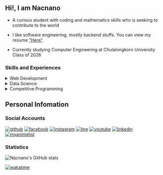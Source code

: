 ## Hi!, I am Nacnano

- A curious student with coding and mathematics skills who is seeking to contribute to the world

- I like software engineering, mostly backend stuffs. You can view my resume ["Here"](https://resume-nacnano.vercel.app/).

- Currently studying Computer Engineering at Chulalongkorn University Class of 2026

### Skills and Experiences

<details>
<summary>Web Development</summary>

- [CU Get Rekt](https://cugetrekt.vercel.app) ([GitHub](https://github.com/nacnano/cugetrekt)): Won first place in Thinc's 10 Days in 10 Years Project. My role was to design and create its Backend using Nestjs and Prisma and set up the database.

- [Hack to School](https://hacktoschool-fryingchicken.vercel.app/) ([GitHub](https://github.com/thinc-org/hacktoschool-fryingchicken)): A 5 days Thinc and Cleverse's Hack to School Project. My role was to create its Backend using Nestjs and Prisma and Deployed it using Docker and Google Cloud Run. After this project, I became more familiar with complex project structures.

- [MWIT29-Archive](https://mwit29-archive.vercel.app/) ([GitHub](https://github.com/nacnano/mwit29-archive)) : Currently working in Process

- [Monkey Everyday](https://monkeyeveryday.com) Internship: Gained brief knowledge and experiences in various aspects of web development

- [Wang](https://www.wang.in.th) Internship: Full Stack Developer using MERN stack

</details>

<details>
<summary>Data Science</summary>

- Done several Machine Learning and Data Analysis projects

  - [School Research Project](https://github.com/Nacnano/predicting-and-comparing-learners-interest-in-note-taking-from-multimedia-using-a-machine-learning-): A project for predicting and comparing learners' interest in note-taking from multimedia using a machine learning model to enhance learning efficiency

  - [Mathematical Model (GFinder)](https://github.com/Nacnano/IMMC-2021) : A 5 days project for International Mathematical Modeling Competition

  - [School Mini-Project](https://github.com/Nacnano/thailand-s-logictic-system-analysis-project): A project for analysing Thailand's logistic system

- Learning to become a Data Engineer (Data Warehouse structures and Data Pipelines)

</details>

<details>
<summary>Competitive Programming</summary>

- Achieved Silver Medal from the ([Virtual](https://www.youtube.com/playlist?list=PLqrB1A79hVhEQS91WLbga8_3CntUG0Fm8)) 16th Thailand Olympiad in Informatics

- Qualified as the second reserve and the first reserve for participating in the 16th and 17th Thailand Olympiad in Informatics respectively (สำรองผู้แทนศูนย์อันดับหนึ่งและสอง in Thai) from POSN Computer Olympiad Camp held by Mahidol Wittayanusorn School

</details>

## Personal Infomation

### Social Accounts

[![github](https://img.shields.io/badge/GitHub-100000?style=for-the-badge&logo=github&logoColor=white)](https://github.com/Nacnano)
[![facebook](https://img.shields.io/badge/Facebook-1877F2?style=for-the-badge&logo=facebook&logoColor=white)](https://www.facebook.com/chotpisit.adunsehawat/)
[![instagram](https://img.shields.io/badge/Instagram-E4405F?style=for-the-badge&logo=instagram&logoColor=white)](https://www.instagram.com/chotpisit_nac/)
[![line](https://img.shields.io/badge/Line-00C300?style=for-the-badge&logo=line&logoColor=white)](https://line.me/ti/p/Op-BPbQZFX)
[![youtube](https://img.shields.io/badge/YouTube-FF0000?style=for-the-badge&logo=youtube&logoColor=white)](https://www.youtube.com/channel/UC35blZ3e07Srxg_bbdXLZKQ)
[![linkedin](https://img.shields.io/badge/LinkedIn-0077B5?style=for-the-badge&logo=linkedin&logoColor=white)](https://www.linkedin.com/in/chotpisit-adunsehawat-b68912210/)
[![myanimelist](https://img.shields.io/badge/Myanimelist-2E51A2?style=for-the-badge&logo=myanimelist&logoColor=white)](https://myanimelist.net/profile/Nacnano)

### Statistics

![Nacnano's GitHub stats](https://github-readme-stats-nacnano.vercel.app/api?username=nacnano&show_icons=true&count_private=true&theme=dark)

<!-- ![Nacnano's language stats](https://github-readme-stats-nacnano.vercel.app/api/top-langs/?username=nacnano&layout=compact&theme=radical&langs_count=10) -->

<!-- ### Wakatime Statistics -->

[![wakatime](https://wakatime.com/badge/user/c2713806-dd52-45eb-a88b-5705edc73874.svg)](https://wakatime.com/@Nacnano)

<!--
<div style="width: 400px; height: 300px; border-radius: 30px;  overflow: hidden; align:center" >
    <img src="https://wakatime.com/share/@Nacnano/5ac7c52e-5639-4c34-b43b-2beebfb74ce0.png" />
</div> -->
